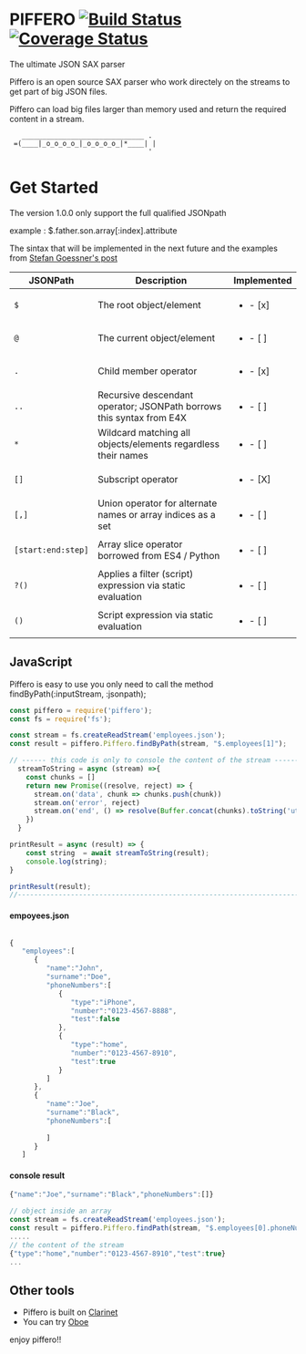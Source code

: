 # PIFFERO  [![Build Status](https://travis-ci.com/gfiorentino/piffero.svg?branch=master)](https://travis-ci.com/github/gfiorentino/piffero) [![Coverage Status](https://coveralls.io/repos/github/gfiorentino/piffero/badge.svg?branch=master)](https://coveralls.io/github/gfiorentino/piffero?branch=master)
The ultimate JSON SAX parser 

Piffero is an open source SAX parser who work directely on the streams to get part of big JSON files.

Piffero can load big files larger than memory used and return the required content in a stream.

 ``` 
    ______________________________ . 
  =(____|_o_o_o_o_|_o_o_o_o_|*____| |
                                   '
 ```
# Get Started

The version 1.0.0 only support the full qualified JSONpath

example : $.father.son.array[:index].attribute

The sintax that will be implemented in the next future and the examples from [Stefan Goessner's post](http://goessner.net/articles/JsonPath/) 

JSONPath         | Description                              |Implemented
-----------------|------------------------------------------|-----------------|
`$`               | The root object/element                 |<ul><li>- [x] </li></ul>
`@`                | The current object/element             |<ul><li>- [ ] </li></ul>
`.`                | Child member operator                  |<ul><li>- [x] </li></ul>
`..`	         | Recursive descendant operator; JSONPath borrows this syntax from E4X |<ul><li>- [ ] </li></ul>
`*`	         | Wildcard matching all objects/elements regardless their names |<ul><li>- [ ] </li></ul>
`[]`	         | Subscript operator |<ul><li>- [X] </li></ul>
`[,]`	         | Union operator for alternate names or array indices as a set| <ul><li>- [ ] </li></ul>
`[start:end:step]` | Array slice operator borrowed from ES4 / Python| <ul><li>- [ ] </li></ul>
`?()`              | Applies a filter (script) expression via static evaluation| <ul><li>- [ ] </li></ul>
`()`	         | Script expression via static evaluation | <ul><li>- [ ] </li></ul>

## JavaScript

Piffero is easy to use you only need to call the method findByPath(:inputStream, :jsonpath);
```js
const piffero = require('piffero');
const fs = require('fs');

const stream = fs.createReadStream('employees.json');
const result = piffero.Piffero.findByPath(stream, "$.employees[1]");

// ------ this code is only to console the content of the stream -------
  streamToString = async (stream) =>{
    const chunks = []
    return new Promise((resolve, reject) => {
      stream.on('data', chunk => chunks.push(chunk))
      stream.on('error', reject)
      stream.on('end', () => resolve(Buffer.concat(chunks).toString('utf8')))
    })
  }

printResult = async (result) => {
    const string  = await streamToString(result); 
    console.log(string);
}

printResult(result);
//---------------------------------------------------------------------
```
#### empoyees.json
```js

{
   "employees":[
      {
         "name":"John",
         "surname":"Doe",
         "phoneNumbers":[
            {
               "type":"iPhone",
               "number":"0123-4567-8888",
               "test":false
            },
            {
               "type":"home",
               "number":"0123-4567-8910",
               "test":true
            }
         ]
      },
      {
         "name":"Joe",
         "surname":"Black",
         "phoneNumbers":[
            
         ]
      }
   ]
```
#### console result 
```js
{"name":"Joe","surname":"Black","phoneNumbers":[]}
```
```js
// object inside an array 
const stream = fs.createReadStream('employees.json');
const result = piffero.Piffero.findPath(stream, "$.employees[0].phoneNumbers[1]");
.....
// the content of the stream
{"type":"home","number":"0123-4567-8910","test":true}
...
```
## Other tools
* Piffero is built on [Clarinet](https://github.com/dscape/clarinet) 
* You can try [Oboe](https://github.com/jimhigson/oboe.js)  

enjoy piffero!!
